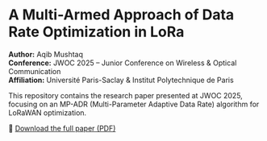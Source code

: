 # A Multi-Armed Approach of Data Rate Optimization in LoRa
**Author:** Aqib Mushtaq  
**Conference:** JWOC 2025 – Junior Conference on Wireless & Optical Communication  
**Affiliation:** Université Paris-Saclay & Institut Polytechnique de Paris  

This repository contains the research paper presented at JWOC 2025, focusing on an MP-ADR (Multi-Parameter Adaptive Data Rate) algorithm for LoRaWAN optimization.

📄 [Download the full paper (PDF)]([A_Multi-Armed_Approach_of_Data_Rate_Optimization_in_LoRa.pdf](https://drive.google.com/file/d/1QVdWfKVPulqxWj4e1KJcWKSbcDg_RJ9w/view))
